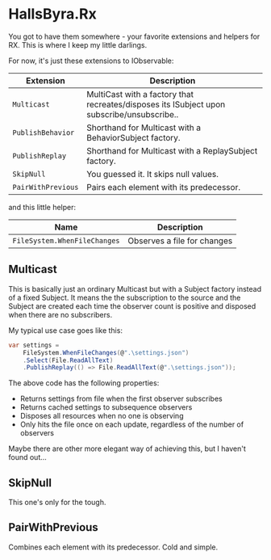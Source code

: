 # HallsByra.Rx
You got to have them somewhere - your favorite extensions and helpers for RX. This is where I keep my little darlings.

For now, it's just these extensions to IObservable:

Extension|Description
---|---
`Multicast`|MultiCast with a factory that recreates/disposes its ISubject upon subscribe/unsubscribe.. 
`PublishBehavior`|Shorthand for Multicast with a BehaviorSubject factory.  
`PublishReplay`|Shorthand for Multicast with a ReplaySubject factory.
`SkipNull`|You guessed it. It skips null values.
`PairWithPrevious`|Pairs each element with its predecessor.

and this little helper:

Name|Description
---|---
`FileSystem.WhenFileChanges`|Observes a file for changes

## Multicast
This is basically just an ordinary Multicast but with a Subject factory instead of a fixed Subject. It means the the subscription to the source and the Subject are created each time the observer count is positive and disposed when there are no subscribers.

My typical use case goes like this:
```C#
var settings = 
    FileSystem.WhenFileChanges(@".\settings.json")
    .Select(File.ReadAllText)
    .PublishReplay(() => File.ReadAllText(@".\settings.json"));
```
The above code has the following properties:

* Returns settings from file when the first observer subscribes
* Returns cached settings to subsequence observers
* Disposes all resources when no one is observing 
* Only hits the file once on each update, regardless of the number of observers

Maybe there are other more elegant way of achieving this, but I haven't found out... 

## SkipNull
This one's only for the tough.

## PairWithPrevious
Combines each element with its predecessor. Cold and simple.